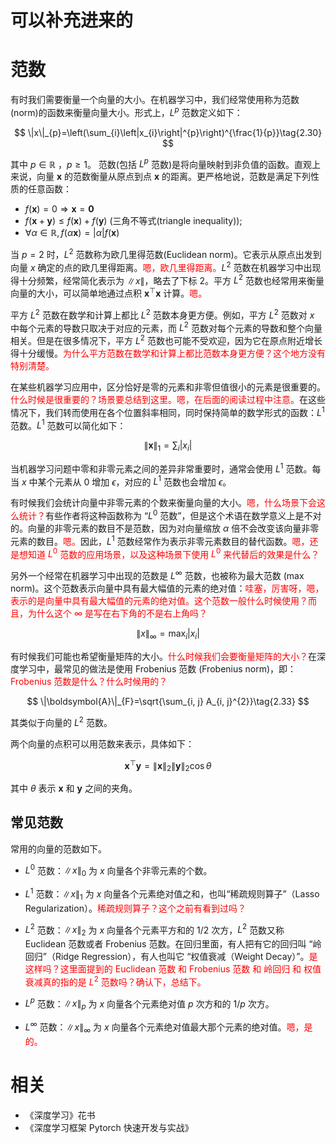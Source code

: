 
# 可以补充进来的


# 范数

有时我们需要衡量一个向量的大小。在机器学习中，我们经常使用称为范数(norm)的函数来衡量向量大小。形式上，$L^{p}$ 范数定义如下：

$$
\|x\|_{p}=\left(\sum_{i}\left|x_{i}\right|^{p}\right)^{\frac{1}{p}}\tag{2.30}
$$


其中 $p \in \mathbb{R}$ ，$p \geq 1$。
范数(包括 $L^{p}$ 范数)是将向量映射到非负值的函数。直观上来说，向量 $\boldsymbol{x}$ 的范数衡量从原点到点 $\boldsymbol{x}$ 的距离。更严格地说，范数是满足下列性质的任意函数：

- $f(\boldsymbol{x})=0 \Rightarrow \boldsymbol{x}=\mathbf{0}$
- $f(\boldsymbol{x}+\boldsymbol{y}) \leq f(\boldsymbol{x})+f(\boldsymbol{y})$ (三角不等式(triangle inequality));
- $\forall \alpha \in \mathbb{R}, f(\alpha \boldsymbol{x})=|\alpha| f(\boldsymbol{x})$


当 $p=2$ 时，$L^{2}$ 范数称为欧几里得范数(Euclidean norm)。它表示从原点出发到向量 $x$ 确定的点的欧几里得距离。<span style="color:red;">嗯，欧几里得距离。</span>$L^{2}$ 范数在机器学习中出现得十分频繁，经常简化表示为 $\|x\|$，略去了下标 $2$。平方 $L^{2}$ 范数也经常用来衡量向量的大小，可以简单地通过点积 $\boldsymbol{x}^{\top} \boldsymbol{x}$ 计算。<span style="color:red;">嗯。</span>


平方 $L^{2}$ 范数在数学和计算上都比 $L^{2}$ 范数本身更方便。例如，平方 $L^{2}$ 范数对 $x$ 中每个元素的导数只取决于对应的元素，而 $L^{2}$ 范数对每个元素的导数和整个向量相关。但是在很多情况下，平方 $L^{2}$ 范数也可能不受欢迎，因为它在原点附近增长得十分缓慢。<span style="color:red;">为什么平方范数在数学和计算上都比范数本身更方便？这个地方没有特别清楚。</span>

在某些机器学习应用中，区分恰好是零的元素和非零但值很小的元素是很重要的。<span style="color:red;">什么时候是很重要的？场景要总结到这里。嗯，在后面的阅读过程中注意。</span>在这些情况下，我们转而使用在各个位置斜率相同，同时保持简单的数学形式的函数：$L^{1}$ 范数。$L^{1}$ 范数可以简化如下：

$$
\|\boldsymbol{x}\|_{1}=\sum_{i}\left|x_{i}\right|\tag{2.31}
$$

当机器学习问题中零和非零元素之间的差异非常重要时，通常会使用 $L^{1}$ 范数。每当 $x$ 中某个元素从 $0$ 增加 $\epsilon$，对应的 $L^{1}$ 范数也会增加 $\epsilon$。

有时候我们会统计向量中非零元素的个数来衡量向量的大小。<span style="color:red;">嗯，什么场景下会这么统计？</span>有些作者将这种函数称为 “$L^{0}$ 范数”，但是这个术语在数学意义上是不对的。向量的非零元素的数目不是范数，因为对向量缩放 $\alpha$ 倍不会改变该向量非零元素的数目。<span style="color:red;">嗯。</span>因此，$L^{1}$ 范数经常作为表示非零元素数目的替代函数。<span style="color:red;">嗯，还是想知道 $L^{0}$ 范数的应用场景，以及这种场景下使用 $L^{0}$ 来代替后的效果是什么？</span>

另外一个经常在机器学习中出现的范数是 $L^{\infty}$ 范数，也被称为最大范数 (max norm)。这个范数表示向量中具有最大幅值的元素的绝对值：<span style="color:red;">哇塞，厉害呀，嗯，表示的是向量中具有最大幅值的元素的绝对值。这个范数一般什么时候使用？而且，为什么这个 $\infty$ 是写在右下角的不是右上角吗？</span>


$$
\|x\|_{\infty}=\max _{i}\left|x_{i}\right|\tag{2.32}
$$

有时候我们可能也希望衡量矩阵的大小。<span style="color:red;">什么时候我们会要衡量矩阵的大小？</span>在深度学习中，最常见的做法是使用 Frobenius 范数 (Frobenius norm)，即：<span style="color:red;"> Frobenius 范数是什么？什么时候用的？</span>

$$
\|\boldsymbol{A}\|_{F}=\sqrt{\sum_{i, j} A_{i, j}^{2}}\tag{2.33}
$$

其类似于向量的 $L^2$ 范数。

两个向量的点积可以用范数来表示，具体如下：

$$
\boldsymbol{x}^{\top} \boldsymbol{y}=\|\boldsymbol{x}\|_{2}\|\boldsymbol{y}\|_{2} \cos \theta\tag{2.34}
$$

其中 $\theta$ 表示 $\boldsymbol{x}$ 和 $\boldsymbol{y}$ 之间的夹角。


## 常见范数

常用的向量的范数如下。

- $L^0$ 范数：$\|x\|_{0}$ 为 $x$ 向量各个非零元素的个数。

- $L^1$ 范数：$\|x\|_{1}$ 为 $x$ 向量各个元素绝对值之和，也叫“稀疏规则算子”（Lasso Regularization）。<span style="color:red;">稀疏规则算子？这个之前有看到过吗？</span>

- $L^2$ 范数：$\|x\|_{2}$ 为 $x$ 向量各个元素平方和的 $1/2$ 次方，$L^2$ 范数又称 Euclidean 范数或者 Frobenius 范数。在回归里面，有人把有它的回归叫 “岭回归”（Ridge Regression），有人也叫它 “权值衰减（Weight Decay）”。<span style="color:red;">是这样吗？这里面提到的 Euclidean 范数 和 Frobenius 范数  和 岭回归 和 权值衰减真的指的是 $L^2$ 范数吗？确认下，总结下。</span>

- $L^p$ 范数：$\|x\|_{p}$ 为 $x$ 向量各个元素绝对值 $p$ 次方和的 $1/p$ 次方。

- $L^\infty$ 范数：$\|x\|_{\infty}$ 为 $x$ 向量各个元素绝对值最大那个元素的绝对值。<span style="color:red;">嗯，是的。</span>



# 相关

- 《深度学习》花书
- 《深度学习框架 Pytorch 快速开发与实战》
